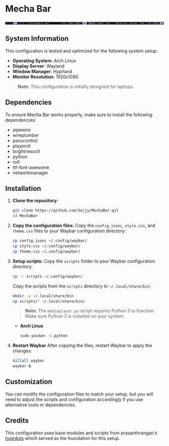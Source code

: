 # Mecha Bar
![Mecha Bar](/preview/mecha-bar.png)

## System Information
This configuration is tested and optimized for the following system setup:

- **Operating System**: Arch Linux
- **Display Server**: Wayland
- **Window Manager**: Hyprland
- **Monitor Resolution**: 1920x1080

> **Note:** This configuration is initially designed for laptops.

## Dependencies
To ensure Mecha Bar works properly, make sure to install the following dependencies:
- pipewire
- wireplumber
- pavucontrol
- playerctl
- brightnessctl
- python
- rofi
- ttf-font-awesome
- networkmanager

## Installation
1. **Clone the repository:**
   ```bash
   git clone https://github.com/Sejjy/MechaBar.git
   cd MechaBar
   ```
   
2. **Copy the configuration files:**
    Copy the `config.jsonc`, `style.css`, and `theme.css` files to your Waybar configuration directory:
    ```bash
    cp config.jsonc ~/.config/waybar/
    cp style.css ~/.config/waybar/
    cp theme.css ~/.config/waybar/
   ```

3. **Setup scripts:**
    Copy the `scripts` folder to your Waybar configuration directory:
    ```bash
    cp -r scripts ~/.config/waybar/
    ```
    Copy the scripts from the `scripts` directory to `~/.local/share/bin`:
    ```bash
    mkdir -p ~/.local/share/bin
    cp scripts/* ~/.local/share/bin/
    ```

    > **Note:** The `mediaplayer.py` script requires Python 3 to function. Make sure Python 3 is installed on your system:
    - **Arch Linux**

        ```bash
        sudo pacman -S python
        ```

4. **Restart Waybar**
    After copying the files, restart Waybar to apply the changes:
    ```bash
    killall waybar
    waybar &
    ```

## Customization
You can modify the configuration files to match your setup, but you will need to adjust the scripts and configuration accordingly if you use alternative tools or dependencies.

## Credits
This configuration uses base modules and scripts from prasanthrangan's [hyprdots](https://github.com/prasanthrangan/hyprdots) which served as the foundation for this setup.


